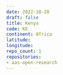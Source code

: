 ```yaml
---
date: 2022-10-28
draft: false
title: Kenya
code: KE
continent: Africa
latitude:
longitude:
repo_count: 1
repositories:
- aas-open-research
---
```



